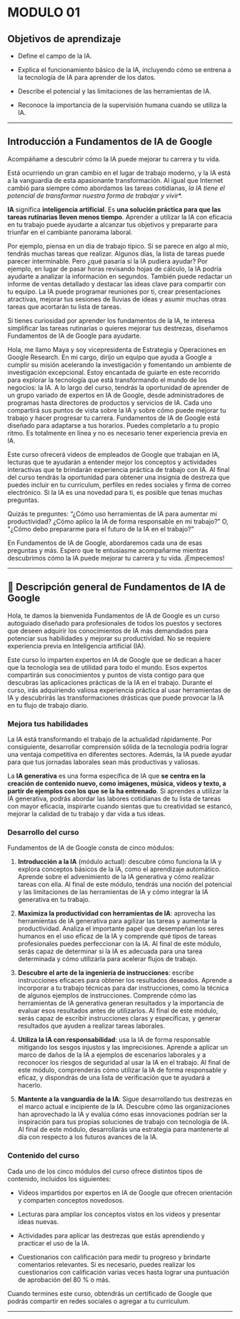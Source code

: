 # MODULO 01

## Objetivos de aprendizaje

- Define el campo de la IA.

- Explica el funcionamiento básico de la IA, incluyendo cómo se entrena a la tecnología de IA para aprender de los datos.

- Describe el potencial y las limitaciones de las herramientas de IA.

- Reconoce la importancia de la supervisión humana cuando se utiliza la IA.

---

## Introducción a Fundamentos de IA de Google

Acompáñame a descubrir cómo la IA puede mejorar tu carrera y tu vida.

Está ocurriendo un gran cambio en el lugar de trabajo moderno, y la IA está a la vanguardia de esta apasionante transformación. Al igual que Internet cambió para siempre cómo abordamos las tareas cotidianas, *la IA tiene el potencial de transformar nuestra forma de trabajar y vivir**. 

**IA** significa **inteligencia artificial**. Es **una solución práctica para que las tareas rutinarias lleven menos tiempo**. Aprender a utilizar la IA con eficacia en tu trabajo puede ayudarte a alcanzar tus objetivos y prepararte para triunfar en el cambiante panorama laboral. 

Por ejemplo, piensa en un día de trabajo típico. Si se parece en algo al mío, tendrás muchas tareas que realizar. Algunos días, la lista de tareas puede parecer interminable. Pero ¿qué pasaría si la IA pudiera ayudar? Por ejemplo, en lugar de pasar horas revisando hojas de cálculo, la IA podría ayudarte a analizar la información en segundos. También puede redactar un informe de ventas detallado y destacar las ideas clave para compartir con tu equipo. La IA puede programar reuniones por ti, crear presentaciones atractivas, mejorar tus sesiones de lluvias de ideas y asumir muchas otras tareas que acortarán tu lista de tareas. 

Si tienes curiosidad por aprender los fundamentos de la IA, te interesa simplificar las tareas rutinarias o quieres mejorar tus destrezas, diseñamos Fundamentos de IA de Google para ayudarte. 

Hola, me llamo Maya y soy vicepresidenta de Estrategia y Operaciones en Google Research. En mi cargo, dirijo un equipo que ayuda a Google a cumplir su misión acelerando la investigación y fomentando un ambiente de investigación excepcional. Estoy encantada de guiarte en este recorrido para explorar la tecnología que está transformando el mundo de los negocios: la IA. A lo largo del curso, tendrás la oportunidad de aprender de un grupo variado de expertos en IA de Google, desde administradores de programas hasta directores de productos y servicios de IA. Cada uno compartirá sus puntos de vista sobre la IA y sobre cómo puede mejorar tu trabajo y hacer progresar tu carrera. Fundamentos de IA de Google está diseñado para adaptarse a tus horarios. Puedes completarlo a tu propio ritmo. Es totalmente en línea y no es necesario tener experiencia previa en IA. 

Este curso ofrecerá videos de empleados de Google que trabajan en IA, lecturas que te ayudarán a entender mejor los conceptos y actividades interactivas que te brindarán experiencia práctica de trabajo con IA. Al final del curso tendrás la oportunidad para obtener una insignia de destreza que puedes incluir en tu currículum, perfiles en redes sociales y firma de correo electrónico. Si la IA es una novedad para ti, es posible que tenas muchas preguntas. 

Quizás te preguntes: “¿Cómo uso herramientas de IA para aumentar mi productividad? ¿Cómo aplico la IA de forma responsable en mi trabajo?” O, "¿Cómo debo prepararme para el futuro de la IA en el trabajo?” 

En Fundamentos de IA de Google, abordaremos cada una de esas preguntas y más. Espero que te entusiasme acompañarme mientras descubrimos cómo la IA puede mejorar tu carrera y tu vida. ¡Empecemos!


---

## :book: Descripción general de Fundamentos de IA de Google

Hola, te damos la bienvenida Fundamentos de IA de Google es un curso autoguiado diseñado para profesionales de todos los puestos y sectores que deseen adquirir los conocimientos de IA más demandados para potenciar sus habilidades y mejorar su productividad. No se requiere experiencia previa en Inteligencia artificial (IA).

Este curso lo imparten expertos en IA de Google que se dedican a hacer que la tecnología sea de utilidad para todo el mundo. Esos expertos compartirán sus conocimientos y puntos de vista contigo para que descubras las aplicaciones prácticas de la IA en el trabajo. Durante el curso, irás adquiriendo valiosa experiencia práctica al usar herramientas de IA y descubrirás las transformaciones drásticas que puede provocar la IA en tu flujo de trabajo diario.

### Mejora tus habilidades

La IA está transformando el trabajo de la actualidad rápidamente. Por consiguiente, desarrollar comprensión sólida de la tecnología podría lograr una ventaja competitiva en diferentes sectores. Además, la IA puede ayudar para que tus jornadas laborales sean más productivas y valiosas.

La **IA generativa** es una forma específica de IA que **se centra en la creación de contenido nuevo, como imágenes, música, videos y texto, a partir de ejemplos con los que se la ha entrenado**. Si aprendes a utilizar la IA generativa, podrás abordar las labores cotidianas de tu lista de tareas con mayor eficacia, inspirarte cuando sientas que tu creatividad se estancó, mejorar la calidad de tu trabajo y dar vida a tus ideas.

### Desarrollo del curso

Fundamentos de IA de Google consta de cinco módulos:

1. **Introducción a la IA** (módulo actual): descubre cómo funciona la IA y explora conceptos básicos de la IA, como el aprendizaje automático. Aprende sobre el advenimiento de la IA generativa y cómo realizar tareas con ella. Al final de este módulo, tendrás una noción del potencial y las limitaciones de las herramientas de IA y cómo integrar la IA generativa en tu trabajo.

2. **Maximiza la productividad con herramientas de IA**:  aprovecha las herramientas de IA generativa para agilizar las tareas y aumentar la productividad. Analiza el importante papel que desempeñan los seres humanos en el uso eficaz de la IA y comprende qué tipos de tareas profesionales puedes perfeccionar con la IA. Al final de este módulo, serás capaz de determinar si la IA es adecuada para una tarea determinada y cómo utilizarla para acelerar flujos de trabajo.

3. **Descubre el arte de la ingeniería de instrucciones**: escribe instrucciones eficaces para obtener los resultados deseados. Aprende a incorporar a tu trabajo técnicas para dar instrucciones, como la técnica de algunos ejemplos de instrucciones. Comprende cómo las herramientas de IA generativa generan resultados y la importancia de evaluar esos resultados antes de utilizarlos. Al final de este módulo, serás capaz de escribir instrucciones claras y específicas, y generar resultados que ayuden a realizar tareas laborales.

4. **Utiliza la IA con responsabilidad**: usa la IA de forma responsable mitigando los sesgos injustos y las imprecisiones. Aprende a aplicar un marco de daños de la IA a ejemplos de escenarios laborales y a reconocer los riesgos de seguridad al usar la IA en el trabajo. Al final de este módulo, comprenderás cómo utilizar la IA de forma responsable y eficaz, y dispondrás de una lista de verificación que te ayudará a hacerlo.

5. **Mantente a la vanguardia de la IA**: Sigue desarrollando tus destrezas en el marco actual e incipiente de la IA. Descubre cómo las organizaciones han aprovechado la IA y evalúa cómo esas innovaciones podrían ser la inspiración para tus propias soluciones de trabajo con tecnología de IA. Al final de este módulo, desarrollarás una estrategia para mantenerte al día con respecto a los futuros avances de la IA.

### Contenido del curso

Cada uno de los cinco módulos del curso ofrece distintos tipos de contenido, incluidos los siguientes:

- Videos impartidos por expertos en IA de Google que ofrecen orientación y comparten conceptos novedosos.

- Lecturas para ampliar los conceptos vistos en los videos y presentar ideas nuevas.

- Actividades para aplicar las destrezas que estás aprendiendo y practicar el uso de la IA.

- Cuestionarios con calificación para medir tu progreso y brindarte comentarios relevantes. Si es necesario, puedes realizar los cuestionarios con calificación varias veces hasta lograr una puntuación de aprobación del 80 % o más.

Cuando termines este curso, obtendrás un certificado de Google que podrás compartir en redes sociales o agregar a tu currículum.

---
​
